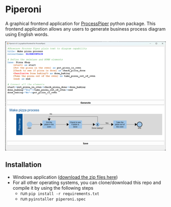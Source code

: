 # Piperoni

A graphical frontend application for [ProcessPiper](https://github.com/csgoh/processpiper) python package. This frontend application allows any users to generate business process diagram using English words.

![Showcase](https://github.com/csgoh/Piperino/blob/main/images/showcase02.png)

## Installation
* Windows application ([download the zip files here](https://github.com/csgoh/Piperino/blob/main/dist/piperoni-windows.zip))
* For all other operating systems, you can clone/download this repo and compile it by using the following steps
  * run `pip install -r requirements.txt`
  * run `pyinstaller piperoni.spec`


